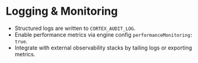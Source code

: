 # Logging & Monitoring

- Structured logs are written to `CORTEX_AUDIT_LOG`.
- Enable performance metrics via engine config `performanceMonitoring: true`.
- Integrate with external observability stacks by tailing logs or exporting metrics.
